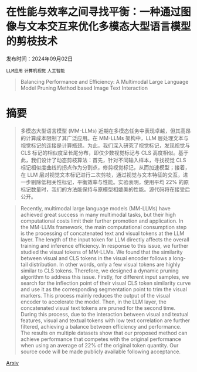 # 在性能与效率之间寻找平衡：一种通过图像与文本交互来优化多模态大型语言模型的剪枝技术

发布时间：2024年09月02日

`LLM应用` `计算机视觉` `人工智能`

> Balancing Performance and Efficiency: A Multimodal Large Language Model Pruning Method based Image Text Interaction

# 摘要

> 多模态大型语言模型 (MM-LLMs) 近期在多模态任务中表现卓越，但其高昂的计算成本限制了其广泛应用。在 MM-LLMs 架构中，LLM 层处理文本与视觉标记的连接是计算瓶颈。为此，我们深入研究了视觉标记，发现视觉与 CLS 标记的相似度呈长尾分布，即仅少数视觉标记与 CLS 高度相似。基于此，我们设计了动态剪枝算法：首先，针对不同输入样本，寻找视觉 CLS 标记相似度曲线的拐点作为分割点，修剪视觉标记，从而加速模型；接着，在 LLM 层对视觉文本标记进行二次剪枝，通过视觉与文本特征的交互，进一步剔除低相关性标记，平衡效率与性能。实验表明，使用平均 22% 的原标记数量时，我们的方法能保持与原模型相媲美的性能。源代码将在接受后公开。

> Recently, multimodal large language models (MM-LLMs) have achieved great success in many multimodal tasks, but their high computational costs limit their further promotion and application. In the MM-LLMs framework, the main computational consumption step is the processing of concatenated text and visual tokens at the LLM layer. The length of the input token for LLM directly affects the overall training and inference efficiency. In response to this issue, we further studied the visual tokens of MM-LLMs. We found that the similarity between visual and CLS tokens in the visual encoder follows a long-tail distribution. In other words, only a few visual tokens are highly similar to CLS tokens. Therefore, we designed a dynamic pruning algorithm to address this issue. Firstly, for different input samples, we search for the inflection point of their visual CLS token similarity curve and use it as the corresponding segmentation point to trim the visual markers. This process mainly reduces the output of the visual encoder to accelerate the model. Then, in the LLM layer, the concatenated visual text tokens are pruned for the second time. During this process, due to the interaction between visual and textual features, visual and textual tokens with low text correlation are further filtered, achieving a balance between efficiency and performance. The results on multiple datasets show that our proposed method can achieve performance that competes with the original performance when using an average of 22% of the original token quantity. Our source code will be made publicly available following acceptance.

[Arxiv](https://arxiv.org/abs/2409.01162)